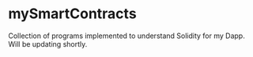 # mySmartContracts
Collection of programs implemented to understand Solidity for my Dapp.
Will be updating shortly.
